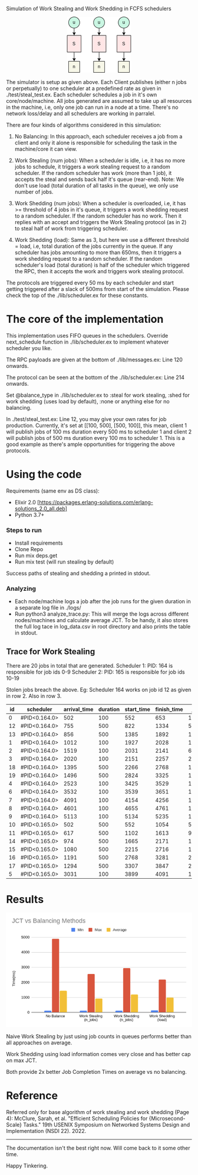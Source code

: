 
Simulation of Work Stealing and Work Shedding in FCFS schedulers

<p align="center">
  <img src="./simulation_arch.png"/>
</p>


The simulator is setup as given above. Each Client publishes (either n jobs or perpetually) to one scheduler at a predefined rate as given in ./test/steal_test.ex. Each scheduler schedules a job in it's own core/node/machine. All jobs generated are assumed to take up all resources in the machine, i.e, only one job can run in a node at a time. There's no network loss/delay and all schedulers are working in parralel.

There are four kinds of algorithms considered in this simulation:

1. No Balancing: In this approach, each scheduler receives a job from a client and only it alone is responsible for scheduling the task in the machine/core it can view.

2. Work Stealing (num jobs): When a scheduler is idle, i.e, it has no more jobs to schedule, it triggers a work stealing request to a random scheduler. If the random scheduler has work (more than 1 job), it accepts the steal and sends back half it's queue (rear-end). Note: We don't use load (total duration of all tasks in the queue), we only use number of jobs.

3. Work Shedding (num jobs): When a scheduler is overloaded, i.e, it has >= threshold of 4 jobs in it's queue, it triggers a work shedding request to a random scheduler. If the random scheduler has no work. Then it replies with an accept and triggers the Work Stealing protocol (as in 2) to steal half of work from triggering scheduler.

4. Work Shedding (load): Same as 3, but here we use a different threshold = load, i.e, total duration of the jobs currently in the queue. If any scheduler has jobs amounting to more than 650ms, then it triggers a work shedding request to a random scheduler. If the random scheduler's load (total duration) is half of the scheduler which triggered the RPC, then it accepts the work and triggers work stealing protocol.

The protocols are triggered every 50 ms by each scheduler and start getting triggered after a slack of 500ms from start of the simulation. Please check the top of the ./lib/scheduler.ex for these constants. 

# The core of the implementation

This implementation uses FIFO queues in the schedulers. Override next_schedule function in ./lib/scheduler.ex to implement whatever scheduler you like.

The RPC payloads are given at the bottom of ./lib/messages.ex: Line 120 onwards. 

The protocol can be seen at the bottom of the ./lib/scheduler.ex: Line 214 onwards.

Set @balance_type in ./lib/scheduler.ex to :steal for work stealing, :shed for work shedding (uses load by default), :none or anything else for no balancing.

In ./test/steal_test.ex: Line 12, you may give your own rates for job production. Currently, it's set at [[100, 500], [500, 100]], this mean, client 1 will publish jobs of 100 ms duration every 500 ms to scheduler 1 and client 2 will publish jobs of 500 ms duration every 100 ms to scheduler 1. This is a good example as there's ample opportunities for triggering the above protocols.

# Using the code

Requirements (same env as DS class):
- Elixir 2.0 [https://packages.erlang-solutions.com/erlang-solutions_2.0_all.deb] 
- Python 3.7+

### Steps to run
- Install requirements
- Clone Repo
- Run mix deps.get
- Run mix test (will run stealing by default)

Success paths of stealing and shedding a printed in stdout.

### Analyzing
- Each node/machine logs a job after the job runs for the given duration in a separate log file in ./logs/
- Run python3 analyze_trace.py:  This will merge the logs across different nodes/machines and calculate average JCT. To be handy, it also stores the full log tace in log_data.csv in root directory and also prints the table in stdout.


## Trace for Work Stealing

There are 20 jobs in total that are generated. 
Scheduler 1: PID: 164 is responsible for job ids 0-9
Scheduler 2: PID: 165 is responsible for job ids 10-19

Stolen jobs breach the above. Eg: Scheduler 164 works on job id 12 as given in row 2. Also in row 3.

|id |scheduler    |arrival_time|duration|start_time|finish_time|jct |
|---|-------------|------------|--------|----------|-----------|----|
|0  |#PID<0.164.0>|502         |100     |552       |653        |151 |
|12 |#PID<0.164.0>|755         |500     |822       |1334       |579 |
|13 |#PID<0.164.0>|856         |500     |1385      |1892       |1036|
|1  |#PID<0.164.0>|1012        |100     |1927      |2028       |1016|
|2  |#PID<0.164.0>|1519        |100     |2031      |2141       |622 |
|3  |#PID<0.164.0>|2020        |100     |2151      |2257       |237 |
|18 |#PID<0.164.0>|1395        |500     |2266      |2768       |1373|
|19 |#PID<0.164.0>|1496        |500     |2824      |3325       |1829|
|4  |#PID<0.164.0>|2523        |100     |3425      |3529       |1006|
|6  |#PID<0.164.0>|3532        |100     |3539      |3651       |119 |
|7  |#PID<0.164.0>|4091        |100     |4154      |4256       |165 |
|8  |#PID<0.164.0>|4601        |100     |4655      |4761       |160 |
|9  |#PID<0.164.0>|5113        |100     |5134      |5235       |122 |
|10 |#PID<0.165.0>|502         |500     |552       |1054       |552 |
|11 |#PID<0.165.0>|617         |500     |1102      |1613       |996 |
|14 |#PID<0.165.0>|974         |500     |1665      |2171       |1197|
|15 |#PID<0.165.0>|1080        |500     |2215      |2716       |1636|
|16 |#PID<0.165.0>|1191        |500     |2768      |3281       |2090|
|17 |#PID<0.165.0>|1294        |500     |3307      |3847       |2553|
|5  |#PID<0.165.0>|3031        |100     |3899      |4091       |1060|

# Results
<p align="center">
  <img src="./result.png"/>
</p>

Naive Work Stealing by just using job counts in queues performs better than all approaches on average.

Work Shedding using load information comes very close and has better cap on max JCT.

Both provide 2x better Job Completion Times on average vs no balancing.

# Reference
Referred only for base algorithm of work stealing and work shedding (Page 4):
McClure, Sarah, et al. "Efficient Scheduling Policies for {Microsecond-Scale} Tasks." 19th USENIX Symposium on Networked Systems Design and Implementation (NSDI 22). 2022.

___
The documentation isn't the best right now. Will come back to it some other time.

Happy Tinkering.
